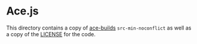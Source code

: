 # Ace.js

This directory contains a copy of [ace-builds][] `src-min-noconflict` as well as
a copy of the [LICENSE][ace-license] for the code.

[ace-builds]: https://github.com/ajaxorg/ace-builds/
[ace-license]: https://github.com/rmsmith/ace.dart/blob/master/lib/src/js/LICENSE
